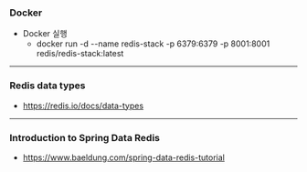 ### Docker
* Docker 실행
  * docker run -d --name redis-stack -p 6379:6379 -p 8001:8001 redis/redis-stack:latest

---
### Redis data types
* https://redis.io/docs/data-types

---
### Introduction to Spring Data Redis
* https://www.baeldung.com/spring-data-redis-tutorial
